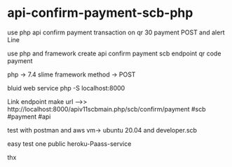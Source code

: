# api-confirm-payment-scb-php
use php api confirm payment transaction on qr 30 payment POST and alert Line 

use php and framework
 create api confirm payment scb endpoint 
 qr code payment 

php -> 7.4
 slime framework
 method -> POST

bluid web service
 php -S localhost:8000

Link endpoint
 make url -->> http://localhost:8000/apiv11scbmain.php/scb/confirm/payment
 #scb #payment #api

test with postman and aws vm-> ubuntu 20.04 and developer.scb

easy test one public heroku-Paass-service

thx
